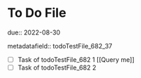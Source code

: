 # To Do File

due:: 2022-08-30

metadatafield:: todoTestFile_682\_37

- [ ] Task of todoTestFile_682 1 [[Query me]]
- [ ] Task of todoTestFile_682 2
